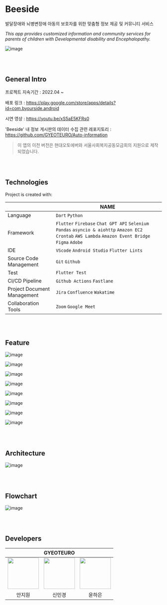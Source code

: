 
# Beeside
 

발달장애와 뇌병변장애 아동의 보호자를 위한 맞춤형 정보 제공 및 커뮤니티 서비스  
  
*This app provides customized information and community services for parents of children with Developmental disability and Encephalopathy.*


![image](https://github.com/GYEOTEURO/Byourside/assets/66212424/c51e956e-5fad-4942-a4cf-5d51546d3a4c)
  
<br/><br/>


## General Intro


프로젝트 지속기간 : 2022.04 ~

배포 링크 : https://play.google.com/store/apps/details?id=com.byourside.android

시연 영상 : https://youtu.be/xS5aE5KFRs0

'Beeside' 내 정보 게시판의 데이터 수집 관련 레포지토리 : https://github.com/GYEOTEURO/Auto-information

> 이 앱의 이전 버전은 현대오토에버와 서울사회복지공동모금회의 지원으로 제작되었습니다.  
 
<br/><br/>



## Technologies
Project is created with:  

|                |NAME                          |
|----------------|-------------------------------|
|Language         |`Dart` `Python`            |
|Framework|`Flutter` `Firebase` `Chat GPT API` `Selenium` `Pandas` `asyncio & aiohttp` `Amazon EC2` `Crontab` `AWS Lambda` `Amazon Event Bridge` `Figma` `Adobe`|
|IDE     |`VScode` `Android Studio` `Flutter Lints`|
|Source Code Management     |`Git` `Github`|
|Test     |`Flutter Test `|
|CI/CD Pipeline     |`Github Actions` `Fastlane`|
|Project Document Management     |`Jira` `Confluence` `Wakatime`|
|Collaboration Tools |`Zoom` `Google Meet`|

<br/><br/>

## Feature
![image](https://github.com/GYEOTEURO/Byourside/assets/66212424/30e668f5-1b63-4b5d-956c-ef5bf1436396)  

![image](https://github.com/GYEOTEURO/Byourside/assets/66212424/bf0ca3a8-ef28-470c-b750-cc60630747ff)  

![image](https://github.com/GYEOTEURO/Byourside/assets/66212424/ea5f3648-a6a1-42ce-bff8-6aa4587e567b)

![image](https://github.com/GYEOTEURO/Byourside/assets/66212424/db027dbb-2508-4db4-bfc1-6da54b2b672c)

![image](https://github.com/GYEOTEURO/Byourside/assets/66212424/a817d10f-37e7-4f46-916c-cc25ce65e980)

![image](https://github.com/GYEOTEURO/Byourside/assets/66212424/21e26b70-53bb-4257-b709-c5a5e06f5186)  

![image](https://github.com/GYEOTEURO/Byourside/assets/66212424/488f9c01-26d8-4118-adbd-d36ffdf12094)  

![image](https://github.com/GYEOTEURO/Byourside/assets/66212424/70333aac-1621-4cca-9dc8-bbfdc97fafa2)


<br/><br/>

## Architecture
![image](https://github.com/GYEOTEURO/Byourside/assets/66212424/c786e129-2ba9-4f24-b41f-225d9f8f5aae)

<br/><br/>

## Flowchart
![image](https://github.com/GYEOTEURO/Byourside/assets/66212424/d6dfa0dc-f8b3-42aa-846b-de842d048bc7)

<br/><br/>

## Developers
<div align='center'>
<table>
    <thead>
        <tr>
            <th colspan="5">GYEOTEURO</th>
        </tr>
    </thead>
    <tbody>
        <tr>
          <tr>
            <td align='center'><a href="https://github.com/anjiwon319"><img src="https://avatars.githubusercontent.com/u/66212424?v=4" width="100" height="100"></td>
            <td align='center'><a href="https://github.com/Shin-MG"><img src="https://avatars.githubusercontent.com/u/66138381?v=4" width="100" height="100"></td>
            <td align='center'><a href="https://github.com/YunHaaaa"><img src="https://avatars.githubusercontent.com/u/63325450?v=4" width="100" height="100"></td>
          </tr>
          <tr>
            <td align='center'>안지원</td>
            <td align='center'>신민경</td>
            <td align='center'>윤하은</td>
          </tr>
        </tr>
    </tbody>
</table>
</div>

&nbsp; 


